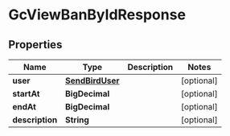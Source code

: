 

# GcViewBanByIdResponse


## Properties

Name | Type | Description | Notes
------------ | ------------- | ------------- | -------------
**user** | [**SendBirdUser**](SendBirdUser.md) |  |  [optional]
**startAt** | **BigDecimal** |  |  [optional]
**endAt** | **BigDecimal** |  |  [optional]
**description** | **String** |  |  [optional]




